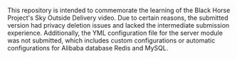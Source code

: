 This repository is intended to commemorate the learning of the Black Horse Project's Sky Outside Delivery video. 
Due to certain reasons, the submitted version had privacy deletion issues and lacked the intermediate submission experience. Additionally,
the YML configuration file for the server module was not submitted, which includes custom configurations or automatic configurations for Alibaba database Redis and MySQL.

